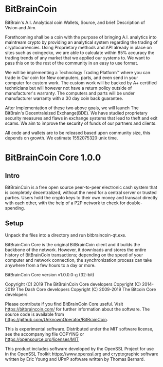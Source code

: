 # BitBrainCoin
BitBrain's  A.I. Analytical coin Wallets, Source, and brief Description of Vision and Aim.

Forethcoming shall be a coin with the purpose of bringing A.I. analytics into maintream crypto by providing an analytical system 
regarding
the trading of cryptocurrencies.
Using Proprietary methods and API already in place on sites such as coingecko, we are able to calculate within 85% accuracy the trading 
trends of any market that we applied our systems to. We want to pass this on to the rest of the community in an easy to use format.

We will be implementing a Technology Trading Platform™ where you can trade in Our coin for New computers, parts, and even send in your
computer for custom work. The custom work will be backed by A+ certified technicians but will however not have a return policy outside 
of 
manufacturer's warranty. The computers and parts will be under manufacturer warranty with a 30 day coin back guarantee.

After Implementation of these two above goals, we will launch The BitBrain's Decentraleized Exchange(BDE). We have studied proprietary 
security measures and flaws in exchange systems that lead to theft and exit scams. We aim to improve the security of funds of our 
partners 
and clients.

All code and wallets are to be released based upon community size, this depends on growth. We estimate 1552075320 unix time.


BitBrainCoin Core 1.0.0
=====================

Intro
-----
BitBrainCoin is a free open source peer-to-peer electronic cash system that is
completely decentralized, without the need for a central server or trusted
parties.  Users hold the crypto keys to their own money and transact directly
with each other, with the help of a P2P network to check for double-spending.


Setup
-----
Unpack the files into a directory and run bitbraincoin-qt.exe.

BitBrainCoin Core is the original BitBrainCoin client and it builds the backbone of the network.
However, it downloads and stores the entire history of BitBrainCoin transactions;
depending on the speed of your computer and network connection, the synchronization
process can take anywhere from a few hours to a day or more.

BitBrainCoin Core version v1.0.0.0-g (32-bit)

Copyright (C) 2019 The BitBrainCoin Core developers
Copyright (C) 2014-2019 The Dash Core developers
Copyright (C) 2009-2019 The Bitcoin Core developers

Please contribute if you find BitBrainCoin Core useful. Visit https://bitbraincoin.com/ for further information about the software.
The source code is available from https://github.com/UnknownOperator/BitBrainCoin.

This is experimental software.
Distributed under the MIT software license, see the accompanying file COPYING or https://opensource.org/licenses/MIT

This product includes software developed by the OpenSSL Project for use in the OpenSSL Toolkit https://www.openssl.org and cryptographic software written by Eric Young and UPnP software written by Thomas Bernard.
